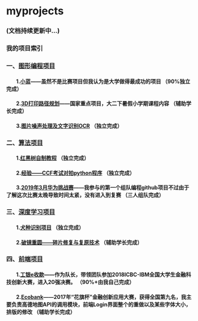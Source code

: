 # myprojects
### (文档持续更新中...)
### 我的项目索引
### 一、[图形编程项目](https://github.com/Jinzhe-Zhang/myprojects/tree/master/DeepLearning)
#### &nbsp;&nbsp;&nbsp;&nbsp;&nbsp;&nbsp;&nbsp;&nbsp;1.[小蓝](https://github.com/Jinzhe-Zhang/Indigo3D)——虽然不是比赛项目但我认为是大学做得最成功的项目 （90%独立完成）
#### &nbsp;&nbsp;&nbsp;&nbsp;&nbsp;&nbsp;&nbsp;&nbsp;2.[3D打印路径规划](https://github.com/Jinzhe-Zhang/Red_Black_Tree)——国家重点项目，大二下暑假小学期课程内容 （辅助学长完成）
#### &nbsp;&nbsp;&nbsp;&nbsp;&nbsp;&nbsp;&nbsp;&nbsp;3.[图片噪声处理及文字识别OCR](https://github.com/Jinzhe-Zhang/Noise_map_and_OCR) （独立完成）
### 二、[算法项目](https://github.com/Jinzhe-Zhang/myprojects/tree/master/Algorithm)
#### &nbsp;&nbsp;&nbsp;&nbsp;&nbsp;&nbsp;&nbsp;&nbsp;1.[红黑树自制教程](https://github.com/Jinzhe-Zhang/Red_Black_Tree) （独立完成）
#### &nbsp;&nbsp;&nbsp;&nbsp;&nbsp;&nbsp;&nbsp;&nbsp;2.[经验——CCF考试对拍python程序](https://github.com/Jinzhe-Zhang/dp) （独立完成）
#### &nbsp;&nbsp;&nbsp;&nbsp;&nbsp;&nbsp;&nbsp;&nbsp;3.[2019年3月华为挑战赛](https://github.com/ZiUNO/CodeCraft)——我参与的第一个组队编程github项目不过由于了解这次比赛太晚导致时间太紧，没有进入到复赛 （三人组队完成）
### 三、[深度学习项目](https://github.com/Jinzhe-Zhang/myprojects/tree/master/DeepLearning)
#### &nbsp;&nbsp;&nbsp;&nbsp;&nbsp;&nbsp;&nbsp;&nbsp;1.[犬种识别项目](https://github.com/Jinzhe-Zhang/Dog_species_recognition) （独立完成）
#### &nbsp;&nbsp;&nbsp;&nbsp;&nbsp;&nbsp;&nbsp;&nbsp;2.[破镜重圆——碎片修复与复原技术](https://github.com/Jinzhe-Zhang/Fracture_Extraction) （辅助学长完成）
### 四、[前端项目](https://github.com/Jinzhe-Zhang/myprojects/tree/master/Front_End)
#### &nbsp;&nbsp;&nbsp;&nbsp;&nbsp;&nbsp;&nbsp;&nbsp;1.[工银e收款](https://github.com/Jinzhe-Zhang/ICBC-e-collection)——作为队长，带领团队参加2018ICBC-IBM全国大学生金融科技创新大赛，进入20强决赛。 （90%+由我自己完成）
#### &nbsp;&nbsp;&nbsp;&nbsp;&nbsp;&nbsp;&nbsp;&nbsp;2.[Ecobank](https://github.com/Jinzhe-Zhang/Ecobank)——2017年“花旗杯”金融创新应用大赛，获得全国第九名，我主要负责高德地图API的调用模块，前端Login界面整个的重做以及某些字体大小，排版的修改 （辅助学长完成）
